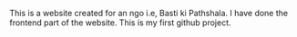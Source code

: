 This is a website created for an ngo i.e, Basti ki Pathshala. 
I have done the frontend part of the website. 
This is my first github project.
